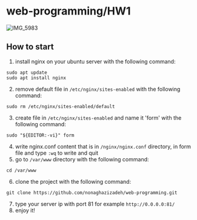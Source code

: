 # web-programming/HW1
![IMG_5983](https://user-images.githubusercontent.com/59199865/138674498-471b4d16-9e3d-47cc-98e9-43576fb9df7e.JPG)
## How to start
1. install nginx on your ubuntu server with the following command: </br>
```
sudo apt update
sudo apt install nginx
```
2. remove default file in `/etc/nginx/sites-enabled` with the following command: </br>
```
sudo rm /etc/nginx/sites-enabled/default
```
3. create file in `/etc/nginx/sites-enabled` and name it 'form' with the following command:</br>
```
sudo "${EDITOR:-vi}" form
```
4. write nginx.conf content that is in `/nginx/nginx.conf` directory, in form file and type `:wq` to write and quit  </br> 
5. go to `/var/www` directory with the following command: </br>
```
cd /var/www
```
6. clone the project with the following command: </br>
```
git clone https://github.com/nonaghazizadeh/web-programming.git
```
7. type your server ip with port 81 for example `http://0.0.0.0:81/` </br>
8. enjoy it!
